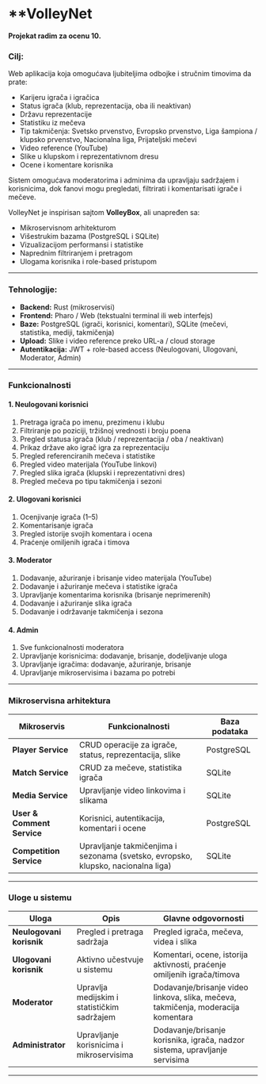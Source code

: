 # **VolleyNet 

**Projekat radim za ocenu 10.**

### **Cilj:**

Web aplikacija koja omogućava ljubiteljima odbojke i stručnim timovima da prate:

- Karijeru igrača i igračica
- Status igrača (klub, reprezentacija, oba ili neaktivan)
- Državu reprezentacije
- Statistiku iz mečeva
- Tip takmičenja: Svetsko prvenstvo, Evropsko prvenstvo, Liga šampiona / klupsko prvenstvo, Nacionalna liga, Prijateljski mečevi
- Video reference (YouTube)
- Slike u klupskom i reprezentativnom dresu
- Ocene i komentare korisnika

Sistem omogućava moderatorima i adminima da upravljaju sadržajem i korisnicima, dok fanovi mogu pregledati, filtrirati i komentarisati igrače i mečeve.

VolleyNet je inspirisan sajtom **VolleyBox**, ali unapređen sa:

- Mikroservisnom arhitekturom
- Višestrukim bazama (PostgreSQL i SQLite)
- Vizualizacijom performansi i statistike
- Naprednim filtriranjem i pretragom
- Ulogama korisnika i role-based pristupom

---

### **Tehnologije:**

* **Backend:** Rust (mikroservisi)  
* **Frontend:** Pharo / Web (tekstualni terminal ili web interfejs)  
* **Baze:** PostgreSQL (igrači, korisnici, komentari), SQLite (mečevi, statistika, mediji, takmičenja)  
* **Upload:** Slike i video reference preko URL-a / cloud storage  
* **Autentikacija:** JWT + role-based access (Neulogovani, Ulogovani, Moderator, Admin)

---

### **Funkcionalnosti**

#### **1. Neulogovani korisnici**
1. Pretraga igrača po imenu, prezimenu i klubu  
2. Filtriranje po poziciji, tržišnoj vrednosti i broju poena  
3. Pregled statusa igrača (klub / reprezentacija / oba / neaktivan)  
4. Prikaz države ako igrač igra za reprezentaciju  
5. Pregled referenciranih mečeva i statistike  
6. Pregled video materijala (YouTube linkovi)  
7. Pregled slika igrača (klupski i reprezentativni dres)  
8. Pregled mečeva po tipu takmičenja i sezoni

#### **2. Ulogovani korisnici**
1. Ocenjivanje igrača (1–5)  
2. Komentarisanje igrača  
3. Pregled istorije svojih komentara i ocena  
4. Praćenje omiljenih igrača i timova  

#### **3. Moderator**
1. Dodavanje, ažuriranje i brisanje video materijala (YouTube)  
2. Dodavanje i ažuriranje mečeva i statistike igrača  
3. Upravljanje komentarima korisnika (brisanje neprimerenih)  
4. Dodavanje i ažuriranje slika igrača  
5. Dodavanje i održavanje takmičenja i sezona  

#### **4. Admin**
1. Sve funkcionalnosti moderatora  
2. Upravljanje korisnicima: dodavanje, brisanje, dodeljivanje uloga  
3. Upravljanje igračima: dodavanje, ažuriranje, brisanje  
4. Upravljanje mikroservisima i bazama po potrebi  

---

### **Mikroservisna arhitektura**

| Mikroservis | Funkcionalnosti | Baza podataka |
| ------------ | --------------- | ------------- |
| **Player Service** | CRUD operacije za igrače, status, reprezentacija, slike | PostgreSQL |
| **Match Service** | CRUD za mečeve, statistika igrača | SQLite |
| **Media Service** | Upravljanje video linkovima i slikama | SQLite |
| **User & Comment Service** | Korisnici, autentikacija, komentari i ocene | PostgreSQL |
| **Competition Service** | Upravljanje takmičenjima i sezonama (svetsko, evropsko, klupsko, nacionalna liga) | SQLite |


---

### **Uloge u sistemu**

| Uloga | Opis | Glavne odgovornosti |
| ----- | ----- | ------------------ |
| **Neulogovani korisnik** | Pregled i pretraga sadržaja | Pregled igrača, mečeva, videa i slika |
| **Ulogovani korisnik** | Aktivno učestvuje u sistemu | Komentari, ocene, istorija aktivnosti, praćenje omiljenih igrača/timova |
| **Moderator** | Upravlja medijskim i statističkim sadržajem | Dodavanje/brisanje video linkova, slika, mečeva, takmičenja, moderacija komentara |
| **Administrator** | Upravljanje korisnicima i mikroservisima | Dodavanje/brisanje korisnika, igrača, nadzor sistema, upravljanje servisima |

---



